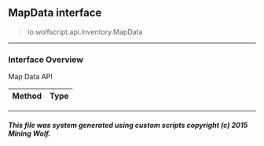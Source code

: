 ## MapData __interface__

>io.wolfscript.api.inventory.MapData

---

### Interface Overview

Map Data API

Method | Type   
--- | :--- 



---



##### This file was system generated using custom scripts copyright (c) 2015 Mining Wolf.
	

